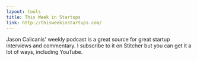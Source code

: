 ```yaml
---
layout: tools
title: This Week in Startups
link: http://thisweekinstartups.com/
---
```


Jason Calicanis' weekly podcast is a great source for great startup interviews and commentary.  I subscribe to it on Stitcher but you can get it a lot of ways, including YouTube.